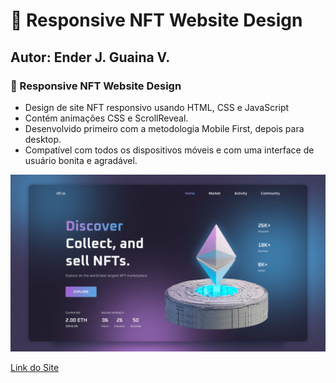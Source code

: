 # 💎 Responsive NFT Website Design
## Autor: Ender J. Guaina V.
### 💎 Responsive NFT Website Design

- Design de site NFT responsivo usando HTML, CSS e JavaScript
- Contém animações CSS e ScrollReveal.
- Desenvolvido primeiro com a metodologia Mobile First, depois para desktop.
- Compatível com todos os dispositivos móveis e com uma interface de usuário bonita e agradável.

![preview img](/preview.png)

[Link do Site](https://responsive-nft-website-design.vercel.app/)

